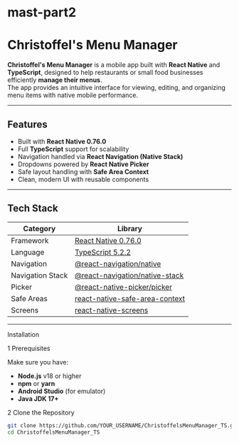 # mast-part2
#  Christoffel's Menu Manager

**Christoffel's Menu Manager** is a mobile app built with **React Native** and **TypeScript**, designed to help restaurants or small food businesses efficiently **manage their menus**.  
The app provides an intuitive interface for viewing, editing, and organizing menu items with native mobile performance.

---

##  Features

-  Built with **React Native 0.76.0**
-  Full **TypeScript** support for scalability
-  Navigation handled via **React Navigation (Native Stack)**
-  Dropdowns powered by **React Native Picker**
-  Safe layout handling with **Safe Area Context**
-  Clean, modern UI with reusable components

---

##  Tech Stack

| Category | Library |
|-----------|----------|
| Framework | [React Native 0.76.0](https://reactnative.dev/) |
| Language | [TypeScript 5.2.2](https://www.typescriptlang.org/) |
| Navigation | [@react-navigation/native](https://reactnavigation.org/) |
| Navigation Stack | [@react-navigation/native-stack](https://reactnavigation.org/docs/native-stack-navigator/) |
| Picker | [@react-native-picker/picker](https://github.com/react-native-picker/picker) |
| Safe Areas | [react-native-safe-area-context](https://github.com/th3rdwave/react-native-safe-area-context) |
| Screens | [react-native-screens](https://github.com/software-mansion/react-native-screens) |

---

 Installation

1️ Prerequisites

Make sure you have:
- **Node.js** v18 or higher
- **npm** or **yarn**
- **Android Studio** (for emulator)
- **Java JDK 17+**


2️ Clone the Repository

```bash
git clone https://github.com/YOUR_USERNAME/ChristoffelsMenuManager_TS.git
cd ChristoffelsMenuManager_TS
